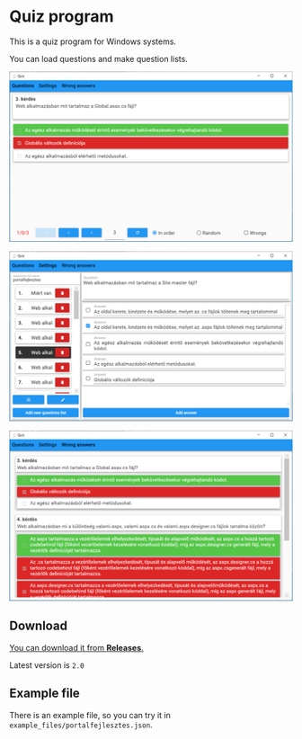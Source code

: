 # Quiz program

This is a quiz program for Windows systems.

You can load questions and make question lists.

![questions](images/questions.PNG)

![settings](images/settings.PNG)

![wrong_answers](images/wrong_answers.PNG)

## Download

[You can download it from **Releases**.](https://github.com/bricsi0000000000000/quiz_program/releases)

Latest version is `2.0`

## Example file

There is an example file, so you can try it in `example_files/portalfejlesztes.json`.
